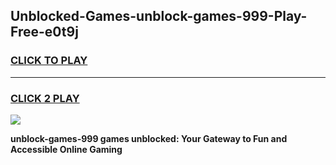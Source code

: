 
## Unblocked-Games-unblock-games-999-Play-Free-e0t9j
<h3>
<a href="https://premium76.site?title=unblock-games-999&ref=18A">CLICK TO PLAY</a></h3>
<hr>

<h3>
<a href="https://premium76.site?title=unblock-games-999&ref=18A">CLICK 2 PLAY</a>
  
</h3>

<a href="https://premium76.site?title=unblock-games-999&ref=18A"><img src="https://clearcache.store/games.png"></a>


**unblock-games-999 games unblocked: Your Gateway to Fun and Accessible Online Gaming**
